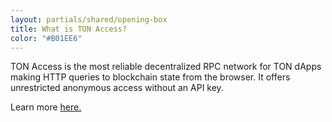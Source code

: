 ```yaml
---
layout: partials/shared/opening-box
title: What is TON Access?
color: "#B01EE6"
---
```


TON Access is the most reliable decentralized RPC network for TON dApps making HTTP queries to blockchain state from the browser. It offers unrestricted anonymous access without an API key.

Learn more [here.](/ton-access)
